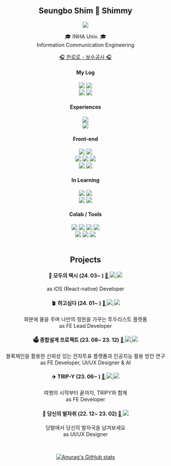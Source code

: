 <div align=center>
<h2>Seungbo Shim 🫠 Shimmy </h2>
<img src="https://github.com/seungboshim/seungboshim/assets/112371013/10cfd83e-7517-4c8a-a991-4c940ffc2cb5" />
  
🎓 INHA Univ. 🎓 </br>
Information Communication Engineering </br>

<a href="https://www.youtube.com/watch?v=RWMIDk2e2U4">🎧 한로로 - 보수공사 🎧</a></br>

#### My Log
<a href="https://velog.io/@seungboshim"> <img src="https://img.shields.io/badge/Velog-20C997?style=flat-square&logo=Velog&logoColor=white"/></a>
<a href="https://noon-iodine-e0d.notion.site/SHIMMY-b93e295a23dc4b9eb3276d1fb499fa72#c1f83604ed0949699f63661d1240bdc7"><img src="https://img.shields.io/badge/Portfolio-000000?style=flat-square&logo=notion&logoColor=white"/></a></br>
<a href="https://www.instagram.com/sngbong__/"> <img src="https://img.shields.io/badge/sngbong____-FF0069?style=flat-square&logo=instagram&logoColor=white"/></a>
<a href="https://www.instagram.com/narock._.dorock/"> <img src="https://img.shields.io/badge/나락도락-FF7A00?style=flat-square&logo=instagram&logoColor=white"/></a>

#### Experiences
<img src="https://img.shields.io/badge/LG U+ Ureca-1기-D60078?style=flat-square&logo=LG&logoColor=white"/></br>
<img src="https://img.shields.io/badge/Univ. Makeus Challenge-3~6기-00C300?style=flat-square&logo=UMC&logoColor=white"/>

#### Front-end
<img src="https://img.shields.io/badge/JavaScript-F7DF1E?style=flat-square&logo=JavaScript&logoColor=white"/>
<img src="https://img.shields.io/badge/TypeScript-3178C6?style=flat-square&logo=TypeScript&logoColor=white"/> </br>
<img src="https://img.shields.io/badge/React-61DAFB?style=flat-square&logo=React&logoColor=white"/>
<img src="https://img.shields.io/badge/Next.js-000000?style=flat-square&logo=Next.js&logoColor=white"/>
<img src="https://img.shields.io/badge/React-native-61DAFB?style=flat-square&logo=React&logoColor=white"/> </br>
<img src="https://img.shields.io/badge/Recoil-3578E5?style=flat-square&logo=recoil&logoColor=white"/> 
<img src="https://img.shields.io/badge/React-query-FF4154?style=flat-square&logo=reactquery&logoColor=white"/>

#### In Learning
<img src="https://img.shields.io/badge/node.js-339933?style=flat-square&logo=nodedotjs&logoColor=white"/>
<img src="https://img.shields.io/badge/MySQL-4479A1?style=flat-square&logo=MySQL&logoColor=white"/> </br>
<img src="https://img.shields.io/badge/EC2-FF9900?style=flat-square&logo=amazonec2&logoColor=white"/>
<img src="https://img.shields.io/badge/C++-00599C?style=flat-square&logo=cplusplus&logoColor=white"/>

#### Colab / Tools
<img src="https://img.shields.io/badge/Git-F05032?style=flat-square&logo=git&logoColor=white"/>
<img src="https://img.shields.io/badge/Slack-4A154B?style=flat-square&logo=slack&logoColor=white"/>
<img src="https://img.shields.io/badge/Jira-0052CC?style=flat-square&logo=jira&logoColor=white"/> 
<img src="https://img.shields.io/badge/figma-F24E1E?style=flat-square&logo=figma&logoColor=white"/> </br>
<img src="https://img.shields.io/badge/PS24-31A8FF?style=flat-square&logo=adobephotoshop&logoColor=white"/> 
<img src="https://img.shields.io/badge/AI24-FF9A00?style=flat-square&logo=adobeillustrator&logoColor=white"/> 
<img src="https://img.shields.io/badge/PR24-9999FF?style=flat-square&logo=adobepremierepro&logoColor=white"/>

</br>
</br>

## Projects

#### 🚕 모두의 택시 (24. 03~ ) <a href="https://github.com/modu-taxi">🔗 <img src="https://img.shields.io/badge/TS-3178C6?style=flat"/> <img src="https://img.shields.io/badge/RN-61DAFB?style=flat"/></a> 
as iOS (React-native) Developer </br>

#### 🪴 하고심다 (24. 01~ ) <a href="https://github.com/wantPlant">🔗 <img src="https://img.shields.io/badge/JS-F7DF1E?style=flat"/> <img src="https://img.shields.io/badge/React-61DAFB?style=flat"/> </a>
화분에 물을 주며 나만의 정원을 가꾸는 투두리스트 플랫폼 </br>
as FE Lead Developer </br>

#### 🗳️ 종합설계 프로젝트 (23. 08~ 23. 12) <a href="https://github.com/Inha-ICE-Capstone">🔗 <img src="https://img.shields.io/badge/TS-3178C6?style=flat"/> <img src="https://img.shields.io/badge/NEXT-000000?style=flat"/></a>
블록체인을 활용한 신뢰성 있는 전자투표 플랫폼과 인공지능 활용 방안 연구 </br>
as FE Developer, UI/UX Designer & AI </br>

#### ✈️ TRIP-Y (23. 06~ ) <a href="https://github.com/UMC-TRIPY">🔗 <img src="https://img.shields.io/badge/TS-3178C6?style=flat"/> <img src="https://img.shields.io/badge/NEXT-000000?style=flat"/></a>
여행의 시작부터 끝까지, TRIPY와 함께 </br>
as FE Developer </br>

#### 👣 당신의 발자취 (22. 12~ 23. 02) <a href="https://github.com/UMC-Foot-Step">🔗 <img src="https://img.shields.io/badge/figma-F24E1E?style=flat"/></a>
당발에서 당신의 발자국을 남겨보세요 </br>
as UI/UX Designer </br> 

</br>

[![Anurag's GitHub stats](https://github-readme-stats.vercel.app/api?username=seungboshim&theme=vue&count_private=true&show_icons=true)](https://github.com/seungboshim/github-readme-stats) 
</div>
